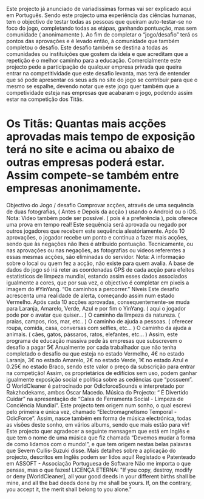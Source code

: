 Este projecto já anunciado de variadissimas formas vai ser explicado aqui em Português.
Sendo este projecto uma experiência das ciências humanas, tem o objectivo de testar todas as pessoas que queiram auto-testar-se no foco do jogo, completando todas as etápas, ganhando pontuação, mas sem comunidade ( anonimamente ). Ao fim de completar o “jogo/desafio” terá os pontos das aprovações e é levado então, à comunidade que também completou o desafio.
Este desafio também se destina a todas as comunidades ou instituições que gostem da ideia e que acreditam que a repetição é o melhor caminho para a educação.
Comercialmente este projecto pede a participação de qualquer empresa privada que queira entrar na competitividade que este desafio levanta, mas terá de entender que só pode apresentar os seus ads no site do jogo se contribuir para que o mesmo se espalhe, devendo notar que este jogo quer também que a competividade esteja nas empresas que acabaram o jogo, podendo assim estar na competição dos Titãs.
# Os Titãs: Quantas mais acções aprovadas mais tempo de exposição terá no site e acima ou abaixo de outras empresas poderá estar. Assim compete-se também entre empresas anonimamente.
Objectivo do Jogo / desafio
Comprovar acções, através de uma sequência de duas fotografias, ( Antes e Depois da acção ) usando o Android ou o iOS. Nota: Video também pode ser possível. ( pois é a preferência ), pois oferece uma prova em tempo real!
Este sequência será aprovada ou negado por outros jogadores que recebem este sequência aleatóriamente.
Após 10 aprovações, o jogador recebe um ponto e continua a fazer mais acções, sendo que às negações não lhes é atribuido pontuação. Tecnicamente, ou nas aprovações ou nas negações, as fotografias ou videos referentes a essas mesmas acções, são eliminadas do servidor. Nota: A informação sobre o local ou quem fez a acção, não existe para quem avalia. A base de dados do jogo só irá reter as coordenadas GPS de cada acção para efeitos estatisticos de limpeza mundial, estando assim esses dados associados igualmente a cores, que por sua vez, o objectivo é completar em pixeis a imagem do #YinYang.
“Os caminhos a percorrer.” Níveis
Este desafio acrescenta uma realidade de alerta, começando assim num estado Vermelho. Após cada 10 acções aprovadas, consequentemente-se muda para Laranja, Amarelo, Verde, Azul e por fim o YinYang. ( aqui o jogador pode por o avatar que quiser... )
O caminho da limpeza da natureza. ( praias, campos, rios, mar, etc.. )
O caminho de ajuda a pessoas. ( oferecer roupa, comida, casa, conversas com selfies, etc... )
O caminho da ajuda a animais. ( cães, gatos, pássaros, ratos, elefantes, etc... )
Assim, este programa de educação massiva pede às empresas que subscrevem o desafio a pagar 5€ Anualmente por cada trabalhador que não tenha completado o desafio ou que esteja no estado Vermelho, 4€ no estado Laranja, 3€ no estado Amarelo, 2€ no estado Verde, 1€ no estado Azul e 0.25€ no estado Braco, sendo este valor o preço da subscrição para entrar na competição!
Assim, os proprietários de edifícios sem uso, podem ganhar igualmente exposição social e política sobre as cedências que “possuem”.
O WorldCleaner é patrocinado por OdicforceSounds e interpretado por Rakzhodekams, ambos Óscar Macedo. Música do Projecto: “ É Divertido Cuidar” na apresentação de “Caixa de Ferramenta Social - Limpeza de Conciência Mundial”. Este projecto tem origem num sonho, o qual escrevi pelo primeira e única vez, chamado “Electromagnetismo Temporal - OdicForce”. Assim, nasce também em forma de música electrónica, todas as visões deste sonho, em vários albums, sendo que mais estão para vir!
Este projecto quer agradecer a seguinte mensagem que está em Inglês e que tem o nome de uma música que fiz chamada “Devemos mudar a forma de como lidamos com o mundo!”, e que tem origem nestas belas palavras que Severn Cullis-Suzuki disse.
Mais detalhes sobre a aplicação do projecto, descritos em Inglês podem ser lidos aqui!
Registado e Patenteado em ASSOFT - Associação Portuguesa de Software
Não me importa o que pensas, mas o que fazes!
LICENÇA ETERNA:
"If you copy, destroy, modify or deny [WorldCleaner], all your good deeds in your different births shall be mine, and all the bad deeds done by me shall be yours. If, on the contrary, you accept it, the merit shall belong to you alone."